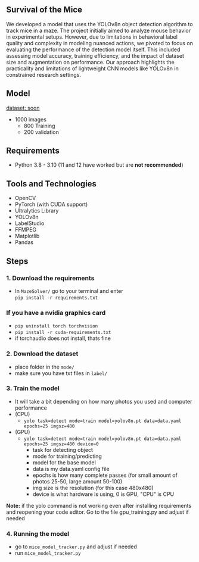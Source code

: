 ## Survival of the Mice

We developed a model that uses the YOLOv8n object detection algorithm to track mice in a maze. The project initially aimed to analyze mouse behavior in experimental setups. However, due to limitations in behavioral label quality and complexity in modeling nuanced actions, we pivoted to focus on evaluating the performance of the detection model itself. This included assessing model accuracy, training efficiency, and the impact of dataset size and augmentation on performance. Our approach highlights the practicality and limitations of lightweight CNN models like YOLOv8n in constrained research settings.

## Model
[dataset: soon](https://github.com/ckrzysp/MazeSolver/tree/main/model)

- 1000 images 
  - 800 Training
  - 200 validation

## Requirements
- Python 3.8 - 3.10
  (11 and 12 have worked but are **not recommended**)

## Tools and Technologies
- OpenCV
- PyTorch (with CUDA support)
- Ultralytics Library
- YOLOv8n
- LabelStudio
- FFMPEG
- Matplotlib
- Pandas

## Steps

### 1. Download the requirements

- In `MazeSolver/` go to your terminal and enter  
`pip install -r requirements.txt`

### If you have a nvidia graphics card
- `pip uninstall torch torchvision`
- `pip install -r cuda-requirements.txt`
- if torchaudio does not install, thats fine

### 2. Download the dataset
- place folder in the `mode/`
- make sure you have txt files in `label/`

### 3. Train the model
- It will take a bit depending on how many photos you used and computer performance
- (CPU)
  - `yolo task=detect mode=train model=yolov8n.pt data=data.yaml epochs=25 imgsz=480`
- (GPU)
  - `yolo task=detect mode=train model=yolov8n.pt data=data.yaml epochs=25 imgsz=480 device=0`
    - task for detecting object
    - mode for training/predicting
    - model for the base model
    - data is my data.yaml config file
    - epochs is how many complete passes (for small amount of photos 25-50, large amount 50-100)
    - img size is the resolution (for this case 480x480)
    - device is what hardware is using, 0 is GPU, "CPU" is CPU

**Note:** if the yolo command is not working even after installing requirements and reopening your code editor. Go to the file gpu_training.py and adjust if needed

### 4. Running the model
- go to `mice_model_tracker.py` and adjust if needed
- run `mice_model_tracker.py`
